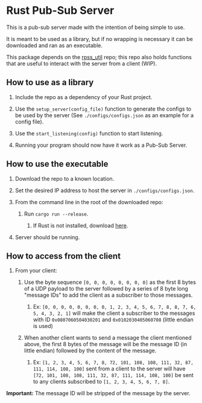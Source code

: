 # Rust Pub-Sub Server

This is a pub-sub server made with the intention of being simple to use.

It is meant to be used as a library, but if no wrapping is necessary it can be downloaded and ran as an executable.

This package depends on the [rpss_util](https://github.com/samuel-bazinet/rpss_utils) repo; this repo also holds functions that are useful to interact with the server from a client (WIP). 

## How to use as a library

1. Include the repo as a dependency of your Rust project.

2. Use the `setup_server(config_file)` function to generate the configs to be used by the server (See `./configs/configs.json` as an example for a config file).

3. Use the `start_listening(config)` function to start listening.

4. Running your program should now have it work as a Pub-Sub Server.

## How to use the executable

1. Download the repo to a known location.

2. Set the desired IP address to host the server in `./configs/configs.json`.

3. From the command line in the root of the downloaded repo:

    1. Run `cargo run --release`.
        
        1. If Rust is not installed, download [here](https://www.rust-lang.org/learn/get-started).
    
4. Server should be running.

## How to access from the client

1. From your client:

    1. Use the byte sequence `[0, 0, 0, 0, 0, 0, 0, 0]` as the first 8 bytes of a UDP payload to the server followed by a series of 8 byte long "message IDs" to add the client as a subscriber to those messages.

        1. Ex: `[0, 0, 0, 0, 0, 0, 0, 0, 1, 2, 3, 4, 5, 6, 7, 8, 8, 7, 6, 5, 4, 3, 2, 1]` will make the client a subscriber to the messages with ID `0x0807060504030201` and `0x0102030405060708` (little endian is used) 

    2. When another client wants to send a message the client mentioned above, the first 8 bytes of the message will be the message ID (in little endian) followed by the content of the message.

        1. Ex: `[1, 2, 3, 4, 5, 6, 7, 8, 72, 101, 108, 108, 111, 32, 87, 111, 114, 108, 100]` sent from a client to the server will have `[72, 101, 108, 108, 111, 32, 87, 111, 114, 108, 100]` be sent to any clients subscribed to `[1, 2, 3, 4, 5, 6, 7, 8]`.


**Important:**  The message ID will be stripped of the message by the server.
